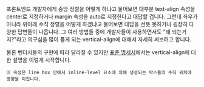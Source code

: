 프론트엔드 개발자에게 중앙 정렬을 어떻게 하냐고 물어보면 대부분 text-align 속성을 center로 지정하거나 margin 속성을 auto로 지정한다고 대답할 겁니다.
그런데 좌우가 아니라 위아래 수직 정렬을 어떻게 하겠냐고 물어보면 대답을 선뜻 못하거나 굉장히 다양한 답변들이 나옵니다.
그 여러 방법들 중에 개발자들이 사용하면서도 "왜 되는거지?"라고 의구심을 많이 품게 되는 vertical-align에 대해서 자세히 써보려고 합니다.

물론 벤더사들의 구현에 따라 달라질 수 있지만 [표준 명세서](https://www.w3.org/TR/CSS2/visudet.html#propdef-vertical-align)에서는 vertical-align에 대한 설명을 이렇게 시작합니다.
```
이 속성은 line box 안에서 inline-level 요소에 의해 생성되는 박스들의 수직 위치에 영향을 미칩니다.
```

